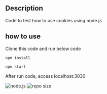 ## Description

Code to test how to use cookies using node.js

## how to use

Clone this code and run below code

```
npm install

npm start
```

After run code, access localhost:3030

![node.js](https://img.shields.io/badge/-Node.js-1EFF74.svg?logo=node.js&style=plastic)
![repo size](https://img.shields.io/github/repo-size/lovelovetrb/nodejs_cookie_test)